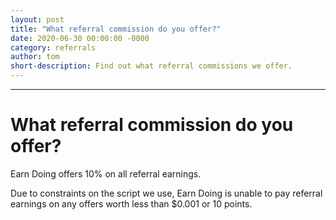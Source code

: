 ```yaml
---
layout: post
title: "What referral commission do you offer?"
date: 2020-06-30 00:00:00 -0000
category: referrals
author: tom
short-description: Find out what referral commissions we offer.
---
```


-----

# What referral commission do you offer?

Earn Doing offers 10% on all referral earnings.

Due to constraints on the script we use, Earn Doing is unable to pay referral earnings on any offers worth less than $0.001 or 10 points.